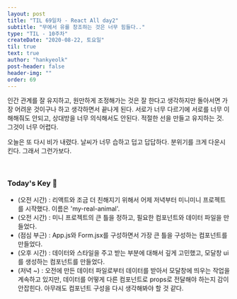 ```yaml
---
layout: post
title: "TIL 69일차 - React All day2"
subtitle: "무에서 유를 창조하는 것은 너무 힘들다.."
type: "TIL - 10주차"
createDate: "2020-08-22, 토요일"
til: true
text: true
author: "hankyeolk"
post-header: false
header-img: ""
order: 69
---
```


인간 관계를 잘 유지하고, 원만하게 조정해가는 것은 잘 한다고 생각하지만 돌아서면 가장 어려운 것이구나 하고 생각하면서 끝나게 된다. 서로가 너무 다르기에 서로를 너무 이해해줘도 안되고, 상대방을 너무 의식해서도 안된다. 적절한 선을 만들고 유지하는 것. 그것이 너무 어렵다. <br>

오늘은 또 다시 비가 내렸다. 날씨가 너무 습하고 덥고 답답하다. 분위기를 크게 다운시킨다. 그래서 그런가보다.

<br>

### Today's Key 🔑

- (오전 시간) : 리액트와 조금 더 친해지기 위해서 어제 저녁부터 미니미니 프로젝트를 시작했다. 이름은 'my-real-animal'.
- (오전 시간) : 미니 프로젝트의 큰 틀을 정하고, 필요한 컴포넌트와 데이터 파일을 만들었다.
- (점심 부근) : App.js와 Form.jsx를 구성하면서 가장 큰 틀을 구성하는 컴포넌트를 만들었다.
- (오후 시간) : 데이터와 스타일을 주고 받는 부분에 대해서 깊게 고민했고, 모달창 ui를 생성하는 컴포넌트를 만들었다.
- (저녁 ~) : 오전에 만든 데이터 파일로부터 데이터를 받아서 모달창에 띄우는 작업을 계속하고 있지만, 데이터를 어떻게 다른 컴포넌트로 props로 전달해야 하는지 감이 안잡힌다. 아무래도 컴포넌트 구성을 다시 생각해봐야 할 것 같다.
